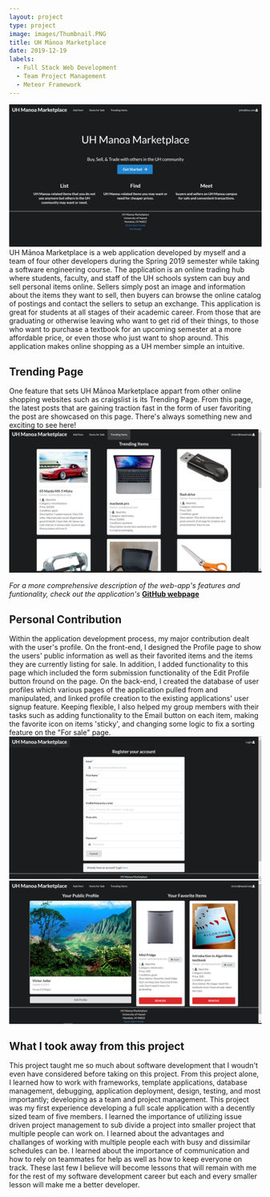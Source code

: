 ```yaml
---
layout: project
type: project
image: images/Thumbnail.PNG
title: UH Mānoa Marketplace
date: 2019-12-19
labels:
  - Full Stack Web Development
  - Team Project Management
  - Meteor Framework
---
```

<img class="ui large rounded image" src='/images/Thumbnail.PNG'/>
UH Mānoa Marketplace is a web application developed by myself and a team of four other developers during the Spring 2019 semester while taking a software engineering course. The application is an online trading hub where students, faculty, and staff of the UH schools system can buy and sell personal items online. Sellers simply post an image and information about the items they want to sell, then buyers can browse the online catalog of postings and contact the sellers to setup an exchange. This application is great for students at all stages of their academic career. From those that are graduating or otherwise leaving who want to get rid of their things, to those who want to purchase a textbook for an upcoming semester at a more affordable price, or even those who just want to shop around. This application makes online shopping as a UH member simple an intuitive.

## Trending Page
One feature that sets UH Mānoa Marketplace appart from other online shopping websites such as craigslist is its Trending Page. From this page, the latest posts that are gaining traction fast in the form of user favoriting the post are showcased on this page. There's always something new and exciting to see here!
<img class="ui large rounded image" src='/images/TrendingPage.PNG'/>

*For a more comprehensive description of the web-app's features and funtionality, check out the application's* **[GitHub webpage](https://uh-manoa-marketplace.github.io/)**

## Personal Contribution
Within the application development process, my major contribution dealt with the user's profile. On the front-end, I designed the Profile page to show the users' public information as well as their favorited items and the items they are currently listing for sale. In addition, I added functionality to this page which included the form submission functionality of the Edit Profile button fround on the page. On the back-end, I created the database of user profiles which various pages of the application pulled from and manipulated, and linked profile creation to the existing applications' user signup feature. Keeping flexible, I also helped my group members with their tasks such as adding functionality to the Email button on each item, making the favorite icon on items 'sticky', and changing some logic to fix a sorting feature on the "For sale" page.
<img class="ui large rounded image" src='/images/SignupPage.PNG'/>
<img class="ui large rounded image" src='/images/ProfilePage.PNG'/>

## What I took away from this project
This project taught me so much about software development that I woudn't even have considered before taking on this project. From this project alone, I learned how to work with frameworks, template applications, database management, debugging, application deployment, design, testing, and most importantly; developing as a team and project management. This project was my first experience developing a full scale application with a decently sized team of five members. I learned the importance of utilizing issue driven project management to sub divide a project into smaller project that multiple people can work on. I learned about the advantages and challanges of working with multiple people each with busy and dissimilar schedules can be. I learned about the importance of communication and how to rely on teammates for help as well as how to keep everyone on track. These last few I believe will become lessons that will remain with me for the rest of my software development career but each and every smaller lesson will make me a better developer.  
